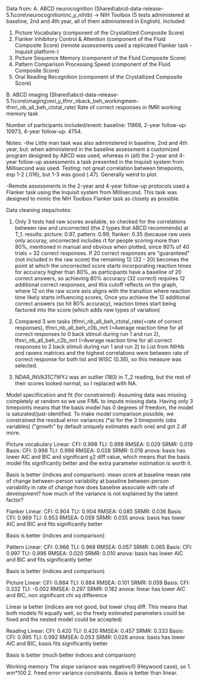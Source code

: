 Data from: 
A. ABCD neurocognition (Shared\abcd-data-release-5.1\core\neurocognition\nc_y_nihtb) -> NIH Toolbox (5 tests administered at baseline, 2nd and 4th year, all of them administered in English). Included: 
1. Picture Vocabulary (component of the Crystallized Composite Score)
2. Flanker Inhibitory Control & Attention (component of the Fluid Composite Score) (remote assessments used a replicated Flanker task -Inquisit platform-)
3. Picture Sequence Memory (component of the Fluid Composite Score)
4. Pattern Comparison Processing Speed (component of the Fluid Composite Score)
5. Oral Reading Recognition (component of the Crystallized Composite Score)

B. ABCD imaging (Shared\abcd-data-release-5.1\core\imaging\mri_y_tfmr_nback_beh_workingmem- tfmri_nb_all_beh_ctotal_rate)
Rate of correct responses in fMRI working memory task 


Number of participants included/event: baseline: 11868, 2-year follow-up:	10973, 4-year follow-up: 4754.


Notes:
-the Little man task was also administered in baseline, 2nd and 4th year, but: when administered in the baseline assessment a customized program designed by ABCD was used, whereas in (all) the 2-year and 4-year follow-up assessments a task presented in the Inquisit system from Millisecond was used. Testing: not great correlation between timepoints, esp 1-2 (.016), but 1-3 was good (.47). Generally weird to plot.

-Remote assessments in the 2-year and 4-year follow-up protocols used a Flanker task using the Inquisit system from Millisecond. This task was designed to mimic the NIH Toolbox Flanker task as closely as possible.


Data cleaning steps/notes:
1. Only 3 tests had raw scores available, so checked for the correlations between raw and uncorrected (the 2 types that ABCD recommends) at T_1.
results: picture: 0.97, pattern: 0.99, flanker: 0.35 (because raw uses only accuray, uncorrected includes rt for people scoring more than 80%, mentioned in manual and obvious when plotted, since 80% of 40 trials = 32 correct responses.
If 20 correct responses are "guaranteed" (not included in the raw score) the remaining 12 (32 - 20) becomes the point at which the uncorrected score starts incorporating reaction times for accuracy higher than 80%, as participants have a baseline of 20 correct answers, so achieving 80% accuracy (32 correct) requires 12 additional correct responses, and this cutoff reflects on the graph, where 12 on the raw score axis aligns with the transition where reaction time likely starts influencing scores, Once you achieve the 12 additional correct answers (so hit 80% accuracy), reaction times start being factored into the score (which adds new types of variation)

2. Compared 3 wm tasks (tfmri_nb_all_beh_ctotal_rate(=rate of correct responses), tfmri_nb_all_beh_c0b_mrt (=Average reaction time for all correct responses to 0 back stimuli during run 1 and run 2), tfmri_nb_all_beh_c2b_mrt (=Average reaction time for all correct responses to 2 back stimuli during run 1 and run 2) to List from NIHtb and ravens matrices and the highest correlations were between rate of correct response for both list and WISC (0.36), so this measure was selected.
3. NDAR_INVA31C7WYJ was an outlier (180) in T_2 reading, but the rest of their scores looked normal, so I replaced with NA. 


Model specifiication and fit (for constrained):
Assuming data was missing completely at random so we use FIML to impute missing data.
Having only 3 timepoints means that the basis model has 0 degrees of freedom, the model is saturated/just-identified. To make model comparison possible, we constrained the residual error variances (*a) for the 3 timepoints (obs variables) ("growth" by default uniquely estimates each one) and got 2 df more. 

Picture vocabulary 
Linear: CFI: 0.998  TLI: 0.998   RMSEA: 0.029   SRMR: 0.019
Basis: CFI: 0.998  TLI: 0.998   RMSEA: 0.028   SRMR: 0.018
anova: basis has lower AIC and BIC and significant χ2 diff value, which means that the basis model fits significantly better and the extra parameter estimation is worth it.

Basis is better (indices and comparison): mean score at baseline 
mean rate of change 
between-person variability at baseline 
between-person variability in rate of change 
how does baseline associate with rate of development?
how much of the variance is not explained by the latent factor?

Flanker 
Linear: CFI: 0.904  TLI: 0.904   RMSEA: 0.085   SRMR: 0.036
Basis: CFI: 0.969  TLI: 0.953   RMSEA: 0.059   SRMR: 0.035
anova: basis has lower AIC and BIC and fits significantly better 

Basis is better (indices and comparison) 

Pattern
Linear: CFI: 0.966  TLI: 0.966   RMSEA: 0.057   SRMR: 0.065
Basis: CFI: 0.997  TLI: 0.996   RMSEA: 0.020   SRMR: 0.010
anova: basis has lower AIC and BIC and fits significantly better 

Basis is better (indices and comparison)

Picture
Linear: CFI: 0.884  TLI: 0.884   RMSEA: 0.101   SRMR: 0.059
Basis: CFI: 0.332  TLI: -0.002   RMSEA: 0.297   SRMR: 0.182
anova: linear has lower AIC and BIC, non significant chi sq difference  

Linear ia better (indices are not good, but lower chsq diff. This means that both models fit equally well, so the freely estimated parameters could be fixed and the nested model could be accepted) 

Reading 
Linear: CFI: 0.420  TLI: 0.420   RMSEA: 0.457   SRMR: 0.333
Basis: CFI: 0.995  TLI: 0.992   RMSEA: 0.053   SRMR: 0.026
anova: basis has lower AIC and BIC, basis fits significantly better

Basis is better (much better indices and comparison)

Working memory
The slope variance was negative/0 (Heywood case), so 1. wm*100 2. freed error variance constraints.
Basis is better than linear. 
